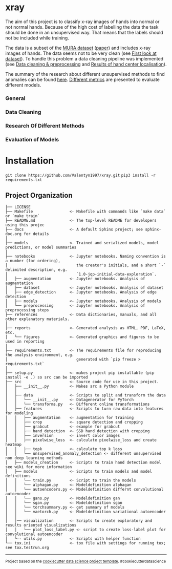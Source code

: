 xray
==============================

The aim of this project is to classify x-ray images of hands into normal or not normal hands. Because of the high cost of labelling the data the task should be done in an unsupervised way. That means that the labels should not be included while training. 

The data is a subset of the [MURA dataset](http://stanfordmlgroup.github.io/competitions/mura) ([paper](https://arxiv.org/pdf/1712.06957.pdf)) and includes x-ray images of hands. The data seems not to be very clean (see [First look at dataset](https://gitlab.lrz.de/random_state42/xray/wikis/First-look-at-dataset)). To handle this problem a data cleaning pipeline was implemented (see [Data cleaning & preprocessing](https://gitlab.lrz.de/random_state42/xray/wikis/Data-cleaning-&-preprocessing) and [Results of hand center localisation](https://gitlab.lrz.de/random_state42/xray/wikis/Result-of-Hand-Center-Localisation)).

The summary of the research about different unsupervised methods to find anomalies can be found [here](https://gitlab.lrz.de/random_state42/xray/wikis/Unsupervised-Deep-Learning-for-Medical-Image-Analysis). [Different metrics](https://gitlab.lrz.de/random_state42/xray/wikis/Evaluation-strategy-&-metrics) are presented to evaluate different models.

### General

### Data Cleaning

### Research Of Different Methods

### Evaluation of Models

Installation
==============================
`git clone https://github.com/Valentyn1997/xray.git`
`pip3 install -r requirements.txt`


Project Organization
------------

    ├── LICENSE
    ├── Makefile                <- Makefile with commands like `make data` or `make train`
    ├── README.md               <- The top-level README for developers using this projec
    ├── docs                    <- A default Sphinx project; see sphinx-doc.org for details
    │
    ├── models                  <- Trained and serialized models, model predictions, or model summaries
    │
    ├── notebooks               <- Jupyter notebooks. Naming convention is a number (for ordering),
    │                              the creator's initials, and a short `-` delimited description, e.g.
    │                              `1.0-jqp-initial-data-exploration`.
    │   ├── augmentation        <- Jupyter notebooks. Analysis of augmentation
    │   ├── dataset             <- Jupyter notebooks. Analysis of dataset
    │   ├── edge_detection      <- Jupyter notebooks. Analysis of edge detection
    │   ├── models              <- Jupyter notebooks. Analysis of models
    │   └── preprocessing       <- Jupyter notebooks. Analysis of preprocessing steps
    ├── references              <- Data dictionaries, manuals, and all other explanatory materials.
    │
    ├── reports                 <- Generated analysis as HTML, PDF, LaTeX, etc.
    │   └── figures             <- Generated graphics and figures to be used in reporting
    │
    ├── requirements.txt        <- The requirements file for reproducing the analysis environment, e.g.
    │                              generated with `pip freeze > requirements.txt`
    │
    ├── setup.py                <- makes project pip installable (pip install -e .) so src can be imported
    ├── src                     <- Source code for use in this project.
    │   ├── __init__.py         <- Makes src a Python module
    │   │
    │   ├── data                <- Scripts to split and transform the data
    │   │   └── __init__.py     <- Datagenerator for PyTorch
    │   │   └── transforms.py   <- Different online transformations
    │   ├── features            <- Scripts to turn raw data into features for modeling
    │   │   ├── augmentation    <- augmentation for training
    │   │   ├── crop            <- square detection and cropping
    │   │   ├── grabcut         <- example for grabcut
    │   │   ├── hand_detection  <- SSD hand detection with cropping
    │   │   ├── inversion       <- invert color images
    │   │   ├── pixelwise_loss  <- calculate pixelwise_loss and create heatmap
    │   │   ├── topk            <- calculate top k loss
    │   │   └── unsupervised_anomaly_detection <- different unsupervised non deep learning methods
    │   ├── models_creation     <- Scripts to train hand detection model see wiki for more information
    │   ├── models              <- Scripts to train models and model definitions
    │   │   └── train.py        <- Script to train the models
    │   │   └── alphagan.py     <- Modeldefinition alphagan
    │   │   └── autoencoders.py <- Modeldefinition differnt convolutional autoencoder
    │   │   └── gans.py         <- Modeldefinition gan
    │   │   └── sgan.py         <- Modeldefinition sgan
    │   │   └── torchsummary.py <- get summary of models
    │   │   └── vaetorch.py     <- Modeldefinition variational autoencoder
    │   │
    │   │── visualization       <- Scripts to create exploratory and results oriented visualizations
    │   │   └── plot_loss_label.py <- script to create loss-label plot for convolutional autoencoder
    │   └-- utils.py            <- Scripts with helper function 
    └── tox.ini                 <- tox file with settings for running tox; see tox.testrun.org


--------

<p><small>Project based on the <a target="_blank" href="https://drivendata.github.io/cookiecutter-data-science/">cookiecutter data science project template</a>. #cookiecutterdatascience</small></p>
